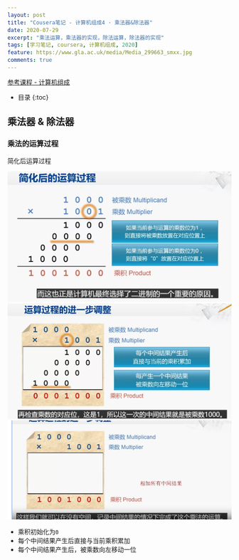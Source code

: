 ```yaml
---
layout: post
title: "Cousera笔记 - 计算机组成4 · 乘法器&除法器"
date: 2020-07-29
excerpt: "乘法运算，乘法器的实现，除法运算，除法器的实现"
tags: [学习笔记, coursera, 计算机组成, 2020]
feature: https://www.gla.ac.uk/media/Media_299663_smxx.jpg
comments: true
---
```


[参考课程 - 计算机组成](https://www.coursera.org/learn/jisuanji-zucheng/home/week/4)

* 目录
{:toc}

## 乘法器 & 除法器

### 乘法的运算过程

简化后运算过程

![](/static/2020-08-06-01-12-33.png)
![](/static/2020-08-06-01-17-11.png)
![](/static/2020-08-06-01-17-52.png)

* 乘积初始化为`0`
* 每个中间结果产生后直接与当前乘积累加
* 每个中间结果产生后，被乘数向左移动一位